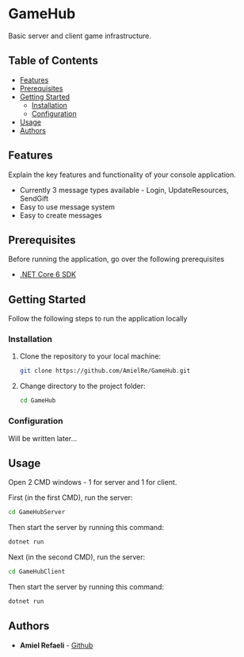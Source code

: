 # GameHub

Basic server and client game infrastructure.

## Table of Contents

- [Features](#features)
- [Prerequisites](#prerequisites)
- [Getting Started](#getting-started)
  - [Installation](#installation)
  - [Configuration](#configuration)
- [Usage](#usage)
- [Authors](#authors)

## Features

Explain the key features and functionality of your console application.

- Currently 3 message types available - Login, UpdateResources, SendGift
- Easy to use message system
- Easy to create messages

## Prerequisites

Before running the application, go over the following prerequisites

- [.NET Core 6 SDK](https://dotnet.microsoft.com/en-us/download/dotnet/6)

## Getting Started

Follow the following steps to run the application locally

### Installation

1. Clone the repository to your local machine:

   ```bash
   git clone https://github.com/AmielRe/GameHub.git
   ```

2. Change directory to the project folder:

   ```bash
   cd GameHub
   ```

### Configuration

Will be written later...

## Usage

Open 2 CMD windows - 1 for server and 1 for client.

First (in the first CMD), run the server:

```bash
cd GameHubServer
```

Then start the server by running this command:

```bash
dotnet run
```

Next (in the second CMD), run the server:

```bash
cd GameHubClient
```

Then start the server by running this command:

```bash
dotnet run
```

## Authors

- **Amiel Refaeli** - [Github](https://github.com/AmielRe)
